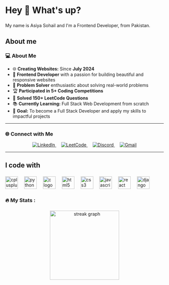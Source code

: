 <h1 align="left">Hey 👋 What's up?</h1>

###

<p align="left">My name is Asiya Sohail and I'm a Frontend Developer, from Pakistan.</p>

###

<h2 align="left">About me</h2>

###

### 💻 About Me  
- 🌐 **Creating Websites:** Since **July 2024**  
- 🚀 **Frontend Developer** with a passion for building beautiful and responsive websites  
- 🧩 **Problem Solver** enthusiastic about solving real-world problems  
- 🏆 **Participated in 5+ Coding Competitions**  
- 🔢 **Solved 150+ LeetCode Questions**  
- 📚 **Currently Learning:** Full Stack Web Development from scratch  
- 🎯 **Goal:** To become a Full Stack Developer and apply my skills to impactful projects  

---

### 🌐 Connect with Me  

<p align="center">
  <a href="https://www.linkedin.com/in/asiya-sohail-545387235/" target="_blank">
    <img alt="LinkedIn" src="https://img.shields.io/badge/-LinkedIn-0077B5?style=for-the-badge&logo=linkedin&logoColor=white" />
  </a>
  &nbsp;&nbsp;&nbsp;
  <a href="https://leetcode.com/u/Asiya_Sohail/" target="_blank">
    <img alt="LeetCode" src="https://img.shields.io/badge/-LeetCode-FFA116?style=for-the-badge&logo=LeetCode&logoColor=black" />
  </a>
  &nbsp;&nbsp;&nbsp;
  <a href="https://discordapp.com/users/1268618969968017539" target="_blank">
    <img alt="Discord" src="https://img.shields.io/badge/-Discord-5865F2?style=for-the-badge&logo=discord&logoColor=white" />
  </a>
  &nbsp;&nbsp;&nbsp;
  <a href="mailto:sohailasiya27@gmail.com" target="_blank">
    <img alt="Gmail" src="https://img.shields.io/badge/-Gmail-D14836?style=for-the-badge&logo=gmail&logoColor=white" />
  </a>
</p>

---

<h2 align="left">I code with</h2>

###

<div align="left">
  <img src="https://cdn.jsdelivr.net/gh/devicons/devicon/icons/cplusplus/cplusplus-original.svg" height="40" alt="cplusplus logo"  />
  <img width="12" />
  <img src="https://cdn.jsdelivr.net/gh/devicons/devicon/icons/python/python-original.svg" height="40" alt="python logo"  />
  <img width="12" />
  <img src="https://cdn.jsdelivr.net/gh/devicons/devicon/icons/c/c-original.svg" height="40" alt="c logo"  />
  <img width="12" />
  <img src="https://cdn.jsdelivr.net/gh/devicons/devicon/icons/html5/html5-original.svg" height="40" alt="html5 logo"  />
  <img width="12" />
  <img src="https://cdn.jsdelivr.net/gh/devicons/devicon/icons/css3/css3-original.svg" height="40" alt="css3 logo"  />
  <img width="12" />
  <img src="https://cdn.jsdelivr.net/gh/devicons/devicon/icons/javascript/javascript-original.svg" height="40" alt="javascript logo"  />
  <img width="12" />
  <img src="https://cdn.jsdelivr.net/gh/devicons/devicon/icons/react/react-original.svg" height="40" alt="react logo"  />
  <img width="12" />
  <img src="https://cdn.jsdelivr.net/gh/devicons/devicon/icons/django/django-plain.svg" height="40" alt="django logo"  />
</div>

###

<h3 align="left">🔥   My Stats :</h3>

###

<div align="center">
  <img src="https://streak-stats.demolab.com?user=Asiya-Sohail&locale=en&mode=daily&theme=dark&hide_border=false&border_radius=5&order=3" height="220" alt="streak graph"  />
</div>

###
